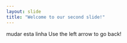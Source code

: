 ```yaml
---
layout: slide
title: "Welcome to our second slide!"
---
```

mudar esta linha
Use the left arrow to go back!
